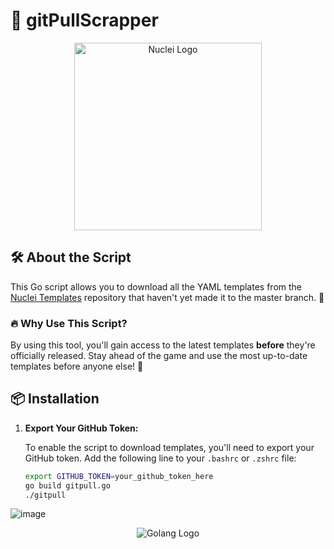 # 🚀 gitPullScrapper

<p align="center">
  <img src="https://tse4.mm.bing.net/th?id=OIG1.jSaazG3_8xxuVQinnnsO&pid=ImgGn" alt="Nuclei Logo" width="300"/>
</p>



## 🛠️ About the Script

This Go script allows you to download all the YAML templates from the [Nuclei Templates](https://github.com/projectdiscovery/nuclei-templates) repository that haven't yet made it to the master branch. 🚀

### 🔥 Why Use This Script?

By using this tool, you'll gain access to the latest templates **before** they're officially released. Stay ahead of the game and use the most up-to-date templates before anyone else! 💪

## 📦 Installation

1. **Export Your GitHub Token:**

   To enable the script to download templates, you'll need to export your GitHub token. Add the following line to your `.bashrc` or `.zshrc` file:

   ```bash
   export GITHUB_TOKEN=your_github_token_here
   go build gitpull.go
   ./gitpull

![image](https://github.com/user-attachments/assets/813fa2df-dd81-46d8-b82f-9059de861668)
<p align="center">
  <img src="https://img.icons8.com/color/48/000000/golang.png" alt="Golang Logo"/>
</p>
